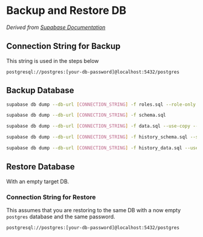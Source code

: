 # Backup and Restore DB

_Derived from [Supabase Documentation](https://supabase.com/docs/guides/platform/migrating-within-supabase/backup-restore)_

## Connection String for Backup

This string is used in the steps below

```
postgresql://postgres:[your-db-password]@localhost:5432/postgres
```

## Backup Database

```sh
supabase db dump --db-url [CONNECTION_STRING] -f roles.sql --role-only
```

```sh
supabase db dump --db-url [CONNECTION_STRING] -f schema.sql
```

```sh
supabase db dump --db-url [CONNECTION_STRING] -f data.sql --use-copy --data-only
```

```sh
supabase db dump --db-url [CONNECTION_STRING] -f history_schema.sql --schema supabase_migrations
```

```sh
supabase db dump --db-url [CONNECTION_STRING] -f history_data.sql --use-copy --data-only --schema supabase_migrations
```

## Restore Database

With an empty target DB.

### Connection String for Restore

This assumes that you are restoring to the same DB with a now empty `postgres` database and the same password.

```
postgresql://postgres:[your-db-password]@localhost:5432/postgres
```
